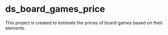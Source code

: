 # ds_board_games_price
This project is created to estimate the prices of board games based on their elements.
